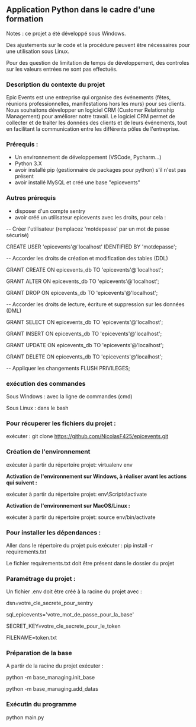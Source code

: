 ## Application Python dans le cadre d'une formation

Notes : ce projet a été développé sous Windows. 

Des ajustements sur le code et la procédure peuvent être nécessaires pour une utilisation sous Linux.

Pour des question de limitation de temps de développement, des controles sur les valeurs entrées ne sont pas effectués.

### Description du contexte du projet

 Epic Events est une entreprise qui organise des événements (fêtes,
 réunions professionnelles, manifestations hors les murs) pour ses clients.
 Nous souhaitons développer un logiciel CRM (Customer Relationship
 Management) pour améliorer notre travail.
 Le logiciel CRM permet de collecter et de traiter les données des clients
 et de leurs événements, tout en facilitant la communication entre les
 différents pôles de l'entreprise.

### **Prérequis :** 

+ Un environnement de développement (VSCode, Pycharm...)
+ Python 3.X
+ avoir installé pip (gestionnaire de packages pour python) s'il n'est pas présent
+ avoir installé MySQL et créé une base "epicevents" 

 ### Autres prérequis

+ disposer d'un compte sentry
+ avoir créé un utilisateur epicevents avec les droits, pour cela :

-- Créer l'utilisateur (remplacez 'motdepasse' par un mot de passe sécurisé)

CREATE USER 'epicevents'@'localhost' IDENTIFIED BY 'motdepasse';

-- Accorder les droits de création et modification des tables (DDL)

GRANT CREATE ON epicevents_db TO 'epicevents'@'localhost';

GRANT ALTER ON epicevents_db TO 'epicevents'@'localhost';

GRANT DROP ON epicevents_db TO 'epicevents'@'localhost';

-- Accorder les droits de lecture, écriture et suppression sur les données (DML)

GRANT SELECT ON epicevents_db TO 'epicevents'@'localhost';

GRANT INSERT ON epicevents_db TO 'epicevents'@'localhost';

GRANT UPDATE ON epicevents_db TO 'epicevents'@'localhost';

GRANT DELETE ON epicevents_db TO 'epicevents'@'localhost';

-- Appliquer les changements
FLUSH PRIVILEGES;

### exécution des commandes

Sous Windows : avec la ligne de commandes (cmd)

Sous Linux : dans le bash

### Pour récuperer les fichiers du projet :

exécuter : git clone https://github.com/NicolasF425/epicevents.git

### Création de l'environnement

exécuter à partir du répertoire projet: virtualenv env

**Activation de l'environnement sur Windows, à réaliser avant les actions qui suivent :**

exécuter à partir du répertoire projet: env\Scripts\activate

**Activation de l'environnement sur MacOS/Linux :**

exécuter à partir du répertoire projet: source env/bin/activate

### **Pour installer les dépendances :**

Aller dans le répertoire du projet puis exécuter : pip install -r requirements.txt

Le fichier requirements.txt doit être présent dans le dossier du projet

### Paramétrage du projet :

Un fichier .env doit être créé à la racine du projet avec :

dsn=votre_cle_secrete_pour_sentry

sql_epicevents='votre_mot_de_passe_pour_la_base'

SECRET_KEY=votre_cle_secrete_pour_le_token

FILENAME=token.txt

### Préparation de la base

A partir de la racine du projet exécuter :

python -m base_managing.init_base

python -m base_managing.add_datas

### Exécutin du programme

python main.py



